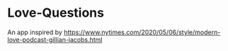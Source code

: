 # Love-Questions
An app inspired by https://www.nytimes.com/2020/05/06/style/modern-love-podcast-gillian-jacobs.html

